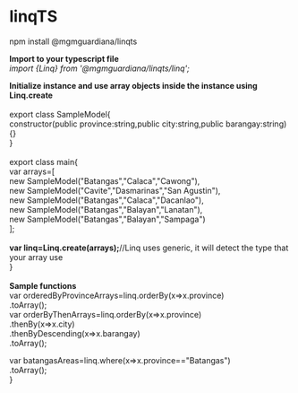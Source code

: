 # linqTS
npm install @mgmguardiana/linqts

<b>Import to your typescript file</b><br/>
<i>import {Linq} from '@mgmguardiana/linqts/linq';</i>

<b>Initialize instance and use array objects inside the instance using Linq.create</b><br/>
<br/>
export class SampleModel{<br/>
  constructor(public province:string,public city:string,public barangay:string){}<br/>
}<br/>
<br/>
export class main{<br/>
	var arrays=[<br/>
    new SampleModel("Batangas","Calaca","Cawong"),<br/>
    new SampleModel("Cavite","Dasmarinas","San Agustin"),<br/>
    new SampleModel("Batangas","Calaca","Dacanlao"),<br/>
    new SampleModel("Batangas","Balayan","Lanatan"),<br/>
    new SampleModel("Batangas","Balayan","Sampaga")<br/>
  ];<br/><br/>
  <b>var linq=Linq.create(arrays);</b>//Linq uses generic, it will detect the type that your array use<br/>
}<br/>
<br/>
<b>Sample functions</b><br/>
var orderedByProvinceArrays=linq.orderBy(x=>x.province)<br/>
                                .toArray();<br/>
var orderByThenArrays=linq.orderBy(x=>x.province)<br/>
                          .thenBy(x=>x.city)<br/>
                          .thenByDescending(x=>x.barangay)<br/>
                          .toArray();<br/>
  
 var batangasAreas=linq.where(x=>x.province=="Batangas")<br/>
                       .toArray();<br/>
}
